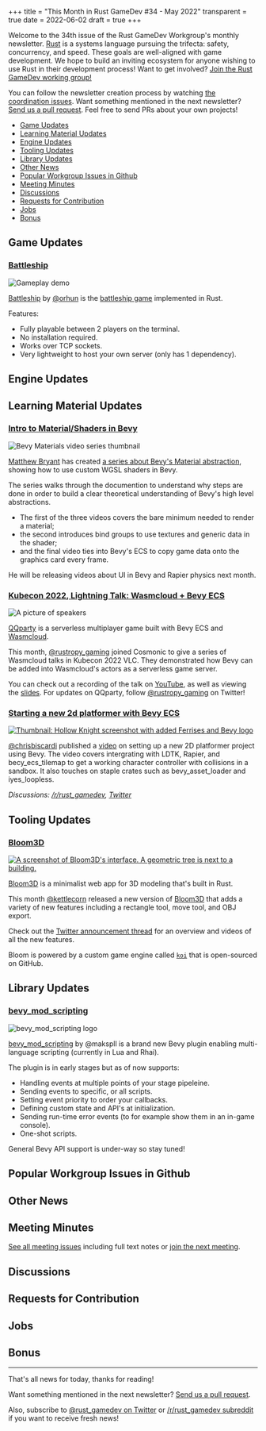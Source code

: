 +++
title = "This Month in Rust GameDev #34 - May 2022"
transparent = true
date = 2022-06-02
draft = true
+++

<!-- no toc -->

<!-- Check the post with markdownlint-->

Welcome to the 34th issue of the Rust GameDev Workgroup's
monthly newsletter.
[Rust] is a systems language pursuing the trifecta:
safety, concurrency, and speed.
These goals are well-aligned with game development.
We hope to build an inviting ecosystem for anyone wishing
to use Rust in their development process!
Want to get involved? [Join the Rust GameDev working group!][join]

You can follow the newsletter creation process
by watching [the coordination issues][coordination].
Want something mentioned in the next newsletter?
[Send us a pull request][pr].
Feel free to send PRs about your own projects!

[Rust]: https://rust-lang.org
[join]: https://github.com/rust-gamedev/wg#join-the-fun
[pr]: https://github.com/rust-gamedev/rust-gamedev.github.io
[coordination]: https://github.com/rust-gamedev/rust-gamedev.github.io/issues?q=label%3Acoordination
[Rust]: https://rust-lang.org
[join]: https://github.com/rust-gamedev/wg#join-the-fun

- [Game Updates](#game-updates)
- [Learning Material Updates](#learning-material-updates)
- [Engine Updates](#engine-updates)
- [Tooling Updates](#tooling-updates)
- [Library Updates](#library-updates)
- [Other News](#other-news)
- [Popular Workgroup Issues in Github](#popular-workgroup-issues-in-github)
- [Meeting Minutes](#meeting-minutes)
- [Discussions](#discussions)
- [Requests for Contribution](#requests-for-contribution)
- [Jobs](#jobs)
- [Bonus](#bonus)

<!--
Ideal section structure is:

```
### [Title]

![image/GIF description](image link)
_image caption_

A paragraph or two with a summary and [useful links].

_Discussions:
[/r/rust](https://reddit.com/r/rust/todo),
[twitter](https://twitter.com/todo/status/123456)_

[Title]: https://first.link
[useful links]: https://other.link
```

If needed, a section can be split into subsections with a "------" delimiter.
-->

## Game Updates

### [Battleship]

![Gameplay demo](battleship.gif)

[Battleship] by [@orhun] is the [battleship game] implemented in Rust.

Features:

- Fully playable between 2 players on the terminal.
- No installation required.
- Works over TCP sockets.
- Very lightweight to host your own server (only has 1 dependency).

[Battleship]: https://github.com/orhun/battleship-rs
[battleship game]: https://en.wikipedia.org/wiki/Battleship_(game)
[@orhun]: https://github.com/orhun/

## Engine Updates

## Learning Material Updates

### [Intro to Material/Shaders in Bevy][bevy-materials-playlist]

![Bevy Materials video series thumbnail](bevy-material-series.png)

[Matthew Bryant][matthew-bryant-youtube] has created
[a series about Bevy's Material abstraction][bevy-materials-playlist],
showing how to use custom WGSL shaders in Bevy.

The series walks through the documention to understand why steps are done in
order to build a clear theoretical understanding of Bevy's high level abstractions.

- The first of the three videos covers the bare minimum needed
  to render a material;
- the second introduces bind groups to use textures and generic data in
  the shader;
- and the final video ties into Bevy's ECS to copy game data onto the
  graphics card every frame.

He will be releasing videos about UI in Bevy and Rapier physics next month.

[bevy-materials-playlist]: https://youtube.com/playlist?list=PLT_D88-MTFOMNRPAC-62Hz096aIjT4Noy
[matthew-bryant-youtube]: https://youtube.com/channel/UC7v3YEDa603x_84PgCPytzA

### [Kubecon 2022, Lightning Talk: Wasmcloud + Bevy ECS][Lightning-Talk-schedule]

![A picture of speakers](./lightingtalk.jpeg)

[QQparty][alanpoon-qqparty] is a serverless multiplayer game built with Bevy ECS
and [Wasmcloud][wasmcloud_website].

This month, [@rustropy_gaming][alanpoon_twitter] joined Cosmonic to give
a series of Wasmcloud talks in Kubecon 2022 VLC. They demonstrated
how Bevy can be added into Wasmcloud's actors as a serverless
game server.

You can check out a recording of the talk on [YouTube][Lightning-Talk-youtube],
as well as viewing the [slides][Lightning-Talk-pdf]. For updates on QQparty,
follow [@rustropy_gaming][alanpoon_twitter] on Twitter!

[Lightning-Talk-schedule]: https://cloudnativewasmdayeu22.sched.com/event/zgbG/lightning-talk-wasmcloud-bevy-ecs-solution-to-woe-of-indie-game-developers-alan-poon-yong-quan-shopee?iframe=no&w=100%&sidebar=yes&bg=no
[Lightning-Talk-pdf]: https://static.sched.com/hosted_files/cloudnativewasmdayeu22/3c/lightingtalk-alan_pdf.pdf
[Lightning-Talk-youtube]: https://youtube.com/watch?v=8q2sPPX5aXY&list=PLj6h78yzYM2Ni0u-ONljTkv4uOutyjwq9&index=3
[alanpoon-qqparty]: https://github.com/alanpoon/qq_party
[alanpoon_twitter]: https://twitter.com/rustropy_gaming
[wasmcloud_website]: https://wasmcloud.dev/

### [Starting a new 2d platformer with Bevy ECS][video-platformer-bevy-ecs]

[![Thumbnail: Hollow Knight screenshot with added Ferrises and Bevy logo](starting-a-new-2d-platformer-with-bevy-ecs.jpg)][video-platformer-bevy-ecs]

[@chrisbiscardi] published a [video][video-platformer-bevy-ecs]
on setting up a new 2D platformer project using Bevy. The video covers
intergrating with LDTK, Rapier, and becy_ecs_tilemap to get a working
character controller with collisions in a sandbox. It also touches on
staple crates such as bevy_asset_loader and iyes_loopless.

_Discussions:
[/r/rust_gamedev](https://reddit.com/r/rust_gamedev/comments/v0keg2/starting_a_new_2d_platformer_with_bevy_ecs),
[Twitter](https://twitter.com/chrisbiscardi/status/1524008901028421632)_

[@chrisbiscardi]: https://twitter.com/chrisbiscardi
[video-platformer-bevy-ecs]: https://youtube.com/watch?v=gjeEYntkvoY

## Tooling Updates

### [Bloom3D][bloom3d]

[![A screenshot of Bloom3D's interface. A geometric tree is next to a building.](bloom.jpg)][bloom3d]

[Bloom3D](bloom3d) is a minimalist web app for 3D modeling that's built in Rust.

This month [@kettlecorn][kettlecorn_twitter] released a new version of
[Bloom3D][bloom3d] that adds a variety of new features including a
rectangle tool, move tool, and OBJ export.

Check out the [Twitter announcement thread][bloom_update_twitter] for an overview
and videos of all the new features.

Bloom is powered by a custom game engine called [`koi`](koi) that is open-sourced
on GitHub.

[bloom3d]: https://bloom3d.com
[koi]: https://github.com/kettle11/koi
[kettlecorn_twitter]: https://twitter.com/kettlecorn
[bloom_update_twitter]: https://twitter.com/kettlecorn/status/1529193509462360065

## Library Updates

### [bevy_mod_scripting]

![bevy_mod_scripting logo](logo_bevy_scripting.svg)

[bevy_mod_scripting] by @makspll is a brand new Bevy plugin
enabling multi-language scripting (currently in Lua and Rhai).

The plugin is in early stages but as of now supports:

- Handling events at multiple points of your stage pipeleine.
- Sending events to specific, or all scripts.
- Setting event priority to order your callbacks.
- Defining custom state and API's at initialization.
- Sending run-time error events (to for example show them in an in-game console).
- One-shot scripts.

General Bevy API support is under-way so stay tuned!

[bevy_mod_scripting]: https://github.com/makspll/bevy_mod_scripting

## Popular Workgroup Issues in Github

<!-- Up to 10 links to interesting issues -->

## Other News

<!-- One-liners for plan items that haven't got their own sections. -->

## Meeting Minutes

<!-- Up to 10 most important notes + a link to the full details -->

[See all meeting issues][label_meeting] including full text notes
or [join the next meeting][join].

[label_meeting]: https://github.com/rust-gamedev/wg/issues?q=label%3Ameeting

## Discussions

<!-- Links to handpicked reddit/twitter/urlo/etc threads that provide
useful information -->

## Requests for Contribution

<!-- Links to "good first issue"-labels or direct links to specific tasks -->

## Jobs

<!-- An optional section for new jobs related to Rust gamedev -->

## Bonus

<!-- Bonus section to make the newsletter more interesting
and highlight events from the past. -->

------

That's all news for today, thanks for reading!

Want something mentioned in the next newsletter?
[Send us a pull request][pr].

Also, subscribe to [@rust_gamedev on Twitter][@rust_gamedev]
or [/r/rust_gamedev subreddit][/r/rust_gamedev] if you want to receive fresh news!

<!--
TODO: Add real links and un-comment once this post is published
**Discuss this post on**:
[/r/rust_gamedev](TODO),
[Twitter](TODO),
[Discord](https://discord.gg/yNtPTb2).
-->

[/r/rust_gamedev]: https://reddit.com/r/rust_gamedev
[@rust_gamedev]: https://twitter.com/rust_gamedev
[pr]: https://github.com/rust-gamedev/rust-gamedev.github.io
